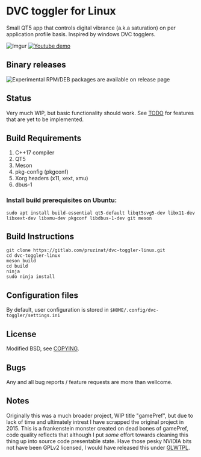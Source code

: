 # DVC toggler for Linux

Small QT5 app that controls digital vibrance (a.k.a saturation) on per application
profile basis. Inspired by windows DVC togglers.

![Imgur](https://i.imgur.com/pp84mIP.png)
[![Youtube demo](https://img.youtube.com/vi/Nvd_NRQcGyw/0.jpg)](https://www.youtube.com/watch?v=Nvd_NRQcGyw)

## Binary releases

![Experimental RPM/DEB packages are available on release page](https://gitlab.com/pruzinat/dvc-toggler-linux/tree/releases/releases)

## Status

Very much WIP, but basic functionality should work.
See [TODO](TODO) for features that are yet to be implemented.

## Build Requirements
1. C++17 compiler
2. QT5
3. Meson
4. pkg-config (pkgconf)
4. Xorg headers (x11, xext, xmu)
5. dbus-1

### Install build prerequisites on Ubuntu:
```
sudo apt install build-essential qt5-default libqt5svg5-dev libx11-dev libxext-dev libxmu-dev pkgconf libdbus-1-dev git meson
```

## Build Instructions
```
git clone https://gitlab.com/pruzinat/dvc-toggler-linux.git
cd dvc-toggler-linux
meson build
cd build
ninja
sudo ninja install
```

## Configuration files

By default, user configuration is stored in ```$HOME/.config/dvc-toggler/settings.ini```

## License

Modified BSD, see [COPYING](COPYING).

## Bugs

Any and all bug reports / feature requests are more than wellcome.

## Notes

Originally this was a much broader project, WIP title "gamePref", but due to lack of time and ultimately intrest
I have scrapped the original project in 2015. This is a frankenstein monster created on dead bones of gamePref,
code quality reflects that although I put _some_ effort towards cleaning this thing up into source code presentable state.
Have those pesky NVIDIA bits not have been GPLv2 licensed, I would have released this under [GLWTPL](https://github.com/me-shaon/GLWTPL/blob/master/LICENSE).
